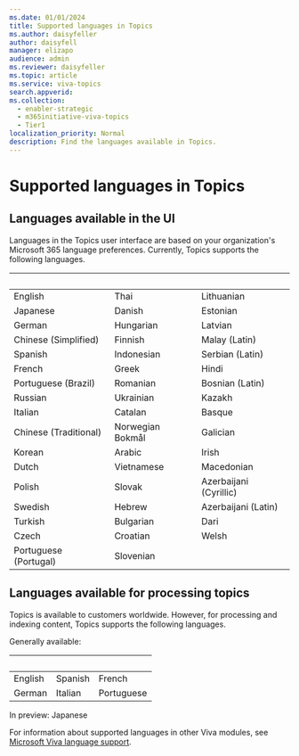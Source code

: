 ```yaml
---
ms.date: 01/01/2024
title: Supported languages in Topics
ms.author: daisyfeller
author: daisyfell
manager: elizapo
audience: admin
ms.reviewer: daisyfeller
ms.topic: article
ms.service: viva-topics
search.appverid: 
ms.collection:
  - enabler-strategic
  - m365initiative-viva-topics
  - Tier1
localization_priority: Normal
description: Find the languages available in Topics.
---
```



# Supported languages in Topics

## Languages available in the UI

Languages in the Topics user interface are based on your organization's Microsoft 365 language preferences. Currently, Topics supports the following languages.

|&nbsp;  | &nbsp; |&nbsp; |
|---|---|---|
English|Thai|Lithuanian
Japanese|Danish|Estonian
German|Hungarian|Latvian
Chinese (Simplified)|Finnish|Malay (Latin)
Spanish|Indonesian|Serbian (Latin)
French|Greek|Hindi
Portuguese (Brazil)|Romanian|Bosnian (Latin)
Russian|Ukrainian|Kazakh
Italian|Catalan|Basque
Chinese (Traditional)|Norwegian Bokmål|Galician
Korean|Arabic|Irish
Dutch|Vietnamese|Macedonian
Polish|Slovak|Azerbaijani (Cyrillic)
Swedish|Hebrew|Azerbaijani (Latin)
Turkish|Bulgarian|Dari
Czech|Croatian|Welsh
Portuguese (Portugal)|Slovenian |

## Languages available for processing topics

Topics is available to customers worldwide. However, for processing and indexing content, Topics supports the following languages.

Generally available:

|&nbsp;  | &nbsp; |&nbsp; |
|---|---|---|
English|Spanish |French |
German |Italian |Portuguese |

In preview:
Japanese

For information about supported languages in other Viva modules, see [Microsoft Viva language support](../topics/viva-language-support.md).
